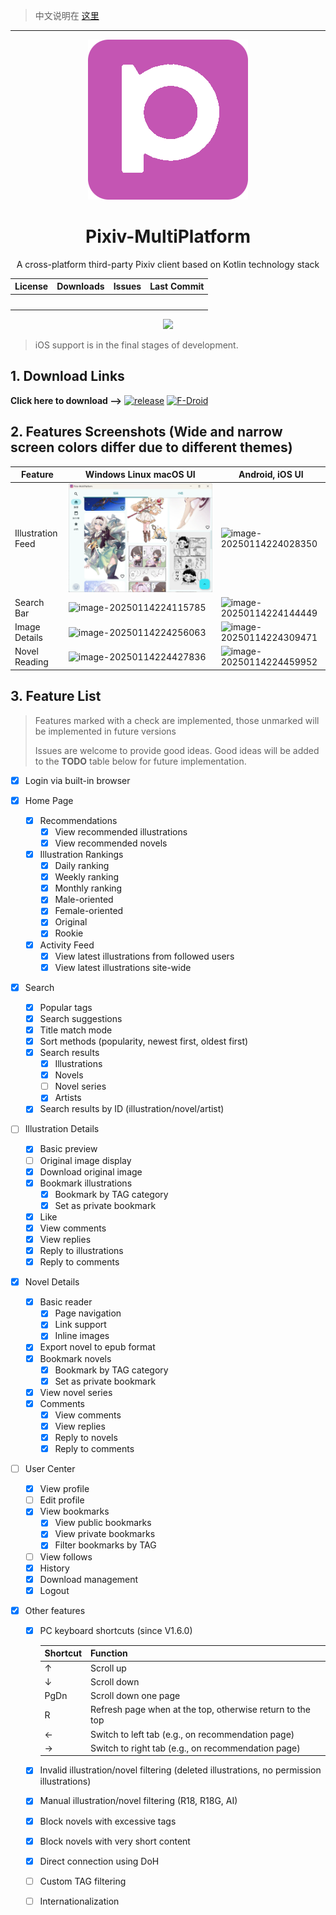 > 中文说明在 [这里](./README.md)

---

<div align="center">
    <img src=".idea/icon.png"/>
    <h1>Pixiv-MultiPlatform</h1>
    <p>A cross-platform third-party Pixiv client based on Kotlin technology stack</p>
    <table>
        <thead align="center">
            <tr>
                <th>License</th>
                <th>Downloads</th>
                <th>Issues</th>
                <th>Last Commit</th>
            </tr>
        </thead>
        <tbody align="center">
            <tr>
                <td>
                    <img src="https://img.shields.io/github/license/kagg886/Pixiv-MultiPlatform" alt="" srcset="">
                </td>
                <td>
                    <img src="https://img.shields.io/github/downloads/kagg886/Pixiv-MultiPlatform/total" alt=""
                        srcset="">
                </td>
                <td>
                    <img src="https://img.shields.io/github/issues/kagg886/Pixiv-MultiPlatform" alt="" srcset="">
                    <img src="https://img.shields.io/github/issues-closed/kagg886/Pixiv-MultiPlatform" alt="">
                </td>
                <th>
                    <img src="https://img.shields.io/github/last-commit/kagg886/Pixiv-MultiPlatform" alt="" srcset="">
                </th>
            </tr>
        </tbody>
    </table>
    <img src="./README.assets/630c53942ab78d98e13d0ac9e566211c.png" />
</div>


> iOS support is in the final stages of development.

## 1. Download Links

**Click here to download -->** [![release](https://img.shields.io/github/v/release/kagg886/Pixiv-MultiPlatform)](https://github.com/kagg886/Pixiv-MultiPlatform/releases/latest) [![F-Droid](https://img.shields.io/f-droid/v/top.kagg886.pmf.svg?logo=F-Droid)](https://f-droid.org/packages/top.kagg886.pmf/) 

## 2. Features Screenshots (Wide and narrow screen colors differ due to different themes)

| Feature | Windows Linux macOS UI | Android, iOS UI |
|-------|-------------------------------------------------------------------------|-------------------------------------------------------------------------|
| Illustration Feed | ![image-20250404104056471](./README.assets/image-20250404104056471.png) | ![image-20250114224028350](./README.assets/image-20250114224028350.png) |
| Search Bar | ![image-20250114224115785](./README.assets/image-20250114224115785.png) | ![image-20250114224144449](./README.assets/image-20250114224144449.png) |
| Image Details | ![image-20250114224256063](./README.assets/image-20250114224256063.png) | ![image-20250114224309471](./README.assets/image-20250114224309471.png) |
| Novel Reading | ![image-20250114224427836](./README.assets/image-20250114224427836.png) | ![image-20250114224459952](./README.assets/image-20250114224459952.png) |

## 3. Feature List

> Features marked with a check are implemented, those unmarked will be implemented in future versions
>
> Issues are welcome to provide good ideas. Good ideas will be added to the **TODO** table below for future implementation.

- [x] Login via built-in browser
- [x] Home Page
  - [x] Recommendations
    - [x] View recommended illustrations
    - [x] View recommended novels
  - [x] Illustration Rankings
    - [x] Daily ranking
    - [x] Weekly ranking
    - [x] Monthly ranking
    - [x] Male-oriented 
    - [x] Female-oriented
    - [x] Original
    - [x] Rookie
  - [x] Activity Feed
    - [x] View latest illustrations from followed users
    - [x] View latest illustrations site-wide
- [x] Search
  - [x] Popular tags
  - [x] Search suggestions
  - [x] Title match mode
  - [x] Sort methods (popularity, newest first, oldest first)
  - [x] Search results
    - [x] Illustrations
    - [x] Novels
    - [ ] Novel series
    - [x] Artists
  - [x] Search results by ID (illustration/novel/artist)
- [ ] Illustration Details
  - [x] Basic preview
  - [ ] Original image display
  - [x] Download original image
  - [x] Bookmark illustrations
    - [x] Bookmark by TAG category
    - [x] Set as private bookmark
  - [x] Like
  - [x] View comments
  - [x] View replies
  - [x] Reply to illustrations
  - [x] Reply to comments
- [x] Novel Details
  - [x] Basic reader
    - [x] Page navigation
    - [x] Link support
    - [x] Inline images
  - [x] Export novel to epub format
  - [x] Bookmark novels
    - [x] Bookmark by TAG category
    - [x] Set as private bookmark
  - [x] View novel series
  - [x] Comments
    - [x] View comments
    - [x] View replies
    - [x] Reply to novels
    - [x] Reply to comments
- [ ] User Center
  - [x] View profile
  - [ ] Edit profile
  - [x] View bookmarks
    - [x] View public bookmarks
    - [x] View private bookmarks
    - [x] Filter bookmarks by TAG
  - [ ] View follows
  - [x] History
  - [x] Download management
  - [x] Logout
- [x] Other features
  
  - [x] PC keyboard shortcuts (since V1.6.0)
  
    | Shortcut | Function |
    | ------ | ---------------------------------------------- |
    | ↑ | Scroll up |
    | ↓ | Scroll down |
    | PgDn | Scroll down one page |
    | R | Refresh page when at the top, otherwise return to the top |
    | ← | Switch to left tab (e.g., on recommendation page) |
    | → | Switch to right tab (e.g., on recommendation page) |
  - [x] Invalid illustration/novel filtering (deleted illustrations, no permission illustrations)
  - [x] Manual illustration/novel filtering (R18, R18G, AI)
  - [x] Block novels with excessive tags
  - [x] Block novels with very short content
  - [x] Direct connection using DoH
  - [ ] Custom TAG filtering
  - [ ] Internationalization
